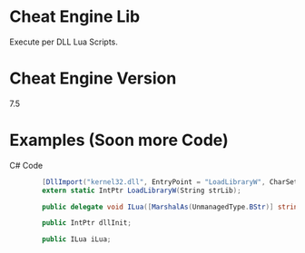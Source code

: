 # Cheat Engine Lib
Execute per DLL Lua Scripts.

# Cheat Engine Version
7.5

# Examples (Soon more Code)
C# Code
```c#
        [DllImport("kernel32.dll", EntryPoint = "LoadLibraryW", CharSet = CharSet.Unicode, CallingConvention = CallingConvention.Winapi)]
        extern static IntPtr LoadLibraryW(String strLib);

        public delegate void ILua([MarshalAs(UnmanagedType.BStr)] string script);

        public IntPtr dllInit;

        public ILua iLua;
```
